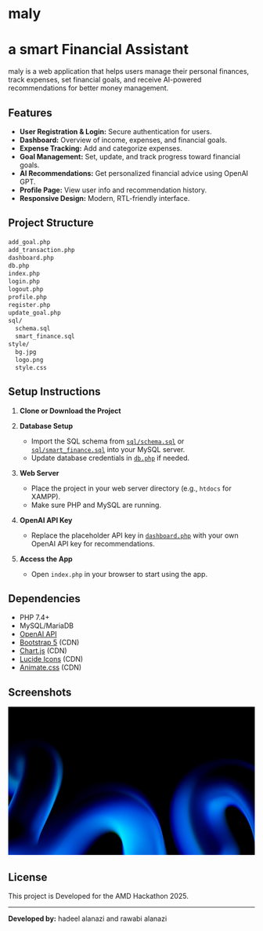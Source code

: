 # maly
# a smart Financial Assistant

 maly  is a web application that helps users manage their personal finances, track expenses, set financial goals, and receive AI-powered recommendations for better money management.

## Features

- **User Registration & Login:** Secure authentication for users.
- **Dashboard:** Overview of income, expenses, and financial goals.
- **Expense Tracking:** Add and categorize expenses.
- **Goal Management:** Set, update, and track progress toward financial goals.
- **AI Recommendations:** Get personalized financial advice using OpenAI GPT.
- **Profile Page:** View user info and recommendation history.
- **Responsive Design:** Modern, RTL-friendly interface.

## Project Structure

```
add_goal.php
add_transaction.php
dashboard.php
db.php
index.php
login.php
logout.php
profile.php
register.php
update_goal.php
sql/
  schema.sql
  smart_finance.sql
style/
  bg.jpg
  logo.png
  style.css
```

## Setup Instructions

1. **Clone or Download the Project**

2. **Database Setup**
   - Import the SQL schema from [`sql/schema.sql`](sql/schema.sql) or [`sql/smart_finance.sql`](sql/smart_finance.sql) into your MySQL server.
   - Update database credentials in [`db.php`](db.php) if needed.

3. **Web Server**
   - Place the project in your web server directory (e.g., `htdocs` for XAMPP).
   - Make sure PHP and MySQL are running.

4. **OpenAI API Key**
   - Replace the placeholder API key in [`dashboard.php`](dashboard.php) with your own OpenAI API key for recommendations.

5. **Access the App**
   - Open `index.php` in your browser to start using the app.

## Dependencies

- PHP 7.4+
- MySQL/MariaDB
- [OpenAI API](https://platform.openai.com/)
- [Bootstrap 5](https://getbootstrap.com/) (CDN)
- [Chart.js](https://www.chartjs.org/) (CDN)
- [Lucide Icons](https://lucide.dev/) (CDN)
- [Animate.css](https://animate.style/) (CDN)

## Screenshots

![Dashboard Screenshot](style/bg.jpg)

## License

This project is Developed for the AMD Hackathon 2025.


---

**Developed by:** hadeel alanazi and rawabi alanazi
